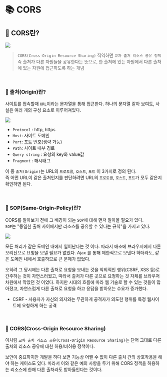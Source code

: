 # 📚 CORS

## 📕 CORS란?

![](https://velog.velcdn.com/images/dtc03003/post/927fab4c-c5dd-472a-90a3-feb49959a1a4/image.png)

> `CORS(Cross-Origin Resource Sharing)` 직역하면 `교차 출처 리소스 공유 정책`  
> 즉 출처가 다른 자원들을 공유한다는 뜻으로, 한 출처에 있는 자원에서 다른 출처에 있는 자원에 접근하도록 하는 개념

<br/>

### 📖 출처(Origin)란?

사이트를 접속할때 `URL`이라는 문자열을 통해 접근한다. 하나의 문자열 같아 보여도, 사실은 여러 개의 구성 요소로 이루어져있다.

![](https://velog.velcdn.com/images/dtc03003/post/3842c1e7-3b42-47b9-a341-dd63b7c6d134/image.png)

-   `Protocol` : http, https
-   `Host`: 사이트 도메인
-   `Port`: 포트 번호(생략 가능)
-   `Path`: 사이트 내부 경로
-   `Query string` : 요청의 key와 value값
-   `Fragment` : 해시태그

이 중 `출처(Origin)`는 URL의 `프로토콜`, `호스트`, `포트` 이 3가지로 정의 된다.  
즉 어떤 URL이 같은 출처인지를 판단하려면 URL의 `프로토콜`, `호스트`, `포트`가 모두 같은지 확인하면 된다.

<br/>

### 📖 SOP(Same-Origin-Policy)란?

CORS를 알아보기 전에 그 배경이 되는 `SOP`에 대해 먼저 알아볼 필요가 있다.  
`SOP`는 "동일한 출처 사이에서만 리소스를 공유할 수 있다는 규칙"을 가지고 있다.

![](https://velog.velcdn.com/images/dtc03003/post/bb0bcce2-3d73-448e-8191-9a6aed3ab31d/image.png)

모든 처리가 같은 도메인 내에서 일어난다는 것 이다. 따라서 애초에 브라우저에서 다른 오리진으로 요청을 보낼 필요가 없었다. Ajax 를 통해 제한적으로 보낸다 하더라도, 같은 도메인 내에서 호출하므로 큰 문제가 없었다.

오히려 그 당시에는 다른 출처로 요청을 보내는 것을 악의적인 행위(CSRF, XSS 등)로 간주하는 것이 자연스러웠고, 따라서 출처가 다른 곳으로 요청하는 것 자체를 브라우저 차원에서 막았던 것 이었다. 하지만 시대의 흐름에 따라 웹 기술로 할 수 있는 것들이 많아졌고, 자연스럽게 다른 출처로 요청을 하고 응답을 받아오는 수요가 증가했다.

-   CSRF - 사용자가 자신의 의지와는 무관하게 공격자가 의도한 행위를 특정 웹사이트에 요청하게 하는 공격

<br/>

### 📖 CORS(Cross-Origin Resource Sharing)

이처럼 `교차 출처 리소스 공유(Cross-Origin Resource Sharing)`는 단어 그대로 다른 출처의 리소스 공유에 대한 허용/비허용 정책이다.

보안이 중요하지만 개발을 하다 보면 기능상 어쩔 수 없이 다른 출처 간의 상호작용을 해야 하는 케이스도 있다. 따라서 이와 같은 예외 사항을 두기 위해 CORS 정책을 허용하는 리소스에 한해 다른 출처라도 받아들인다는 것이다.
